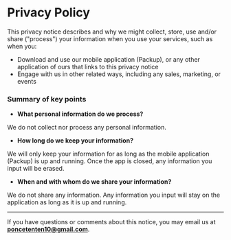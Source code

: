 # Privacy Policy

This privacy notice describes and why we might collect, store, use and/or share ("process") your information when you use your services, such as when you:

- Download and use our mobile application (Packup), or any other application of ours that links to this privacy notice
- Engage with us in other related ways, including any sales, marketing, or events

### Summary of key points

- **What personal information do we process?**

We do not collect nor process any personal information.

- **How long do we keep your information?**

We will only keep your information for as long as the mobile application (Packup) is up and running. Once the app is closed, any information you input will be erased.

- **When and with whom do we share your information?**

 We do not share any information. Any information you input will stay on the application as long as it is up and running.
 
 ---
If you have questions or comments about this notice, you may email us at **poncetenten10@gmail.com**.
